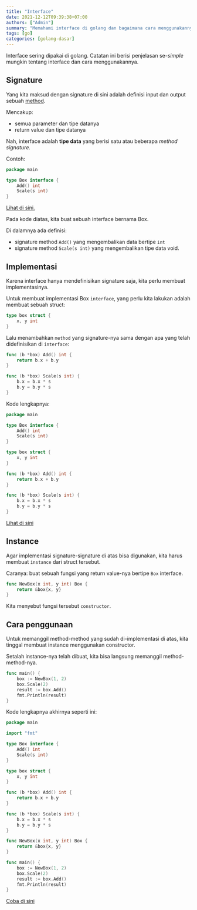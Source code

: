 ```yaml
---
title: "Interface"
date: 2021-12-12T09:39:38+07:00
authors: ["Admin"]
summary: "Memahami interface di golang dan bagaimana cara menggunakannya"
tags: [go]
categories: [golang-dasar]
---
```


Interface sering dipakai di golang. Catatan ini berisi penjelasan se-*simple* mungkin tentang interface dan cara menggunakannya.

## Signature

Yang kita maksud dengan signature di sini adalah definisi input dan output sebuah [method](https://blog.fastro.dev/posts/receiver/index.html#method).

Mencakup:
- semua parameter dan tipe datanya
- return value dan tipe datanya

Nah, interface adalah **tipe data** yang berisi satu atau beberapa *method signature.*

Contoh:
```go
package main

type Box interface {
	Add() int
	Scale(s int)
}
```
[Lihat di sini.](https://go.dev/play/p/hlZOyBr9rMm)

Pada kode diatas, kita buat sebuah interface bernama Box. 

Di dalamnya ada definisi: 
- signature method `Add()` yang mengembalikan data bertipe `int`
- signature method `Scale(s int)` yang mengembalikan tipe data void.

## Implementasi

Karena interface hanya mendefinisikan signature saja, kita perlu membuat implementasinya.

Untuk membuat implementasi Box `interface`, yang perlu kita lakukan adalah membuat sebuah struct:

```go
type box struct {
	x, y int
}
```

Lalu menambahkan `method` yang signature-nya sama dengan apa yang telah didefinisikan di `interface`:

```go
func (b *box) Add() int {
	return b.x + b.y
}

func (b *box) Scale(s int) {
	b.x = b.x * s
	b.y = b.y * s
}
```

Kode lengkapnya:

```go
package main

type Box interface {
	Add() int
	Scale(s int)
}

type box struct {
	x, y int
}

func (b *box) Add() int {
	return b.x + b.y
}

func (b *box) Scale(s int) {
	b.x = b.x * s
	b.y = b.y * s
}
```
[Lihat di sini](https://go.dev/play/p/-eeEFIzk4Xq)

## Instance

Agar implementasi signature-signature di atas bisa digunakan, kita harus membuat `instance` dari struct tersebut.

Caranya: buat sebuah fungsi yang return value-nya bertipe `Box` interface.

```go
func NewBox(x int, y int) Box {
	return &box{x, y}
}
```

Kita menyebut fungsi tersebut `constructor`.

## Cara penggunaan

Untuk memanggil method-method yang sudah di-implementasi di atas, kita tinggal membuat instance menggunakan constructor. 

Setalah instance-nya telah dibuat, kita bisa langsung memanggil method-method-nya.

```go
func main() {
	box := NewBox(1, 2)
	box.Scale(2)
	result := box.Add()
	fmt.Println(result)
}
```

Kode lengkapnya akhirnya seperti ini:
```go
package main

import "fmt"

type Box interface {
	Add() int
	Scale(s int)
}

type box struct {
	x, y int
}

func (b *box) Add() int {
	return b.x + b.y
}

func (b *box) Scale(s int) {
	b.x = b.x * s
	b.y = b.y * s
}

func NewBox(x int, y int) Box {
	return &box{x, y}
}

func main() {
	box := NewBox(1, 2)
	box.Scale(2)
	result := box.Add()
	fmt.Println(result)
}
```

[Coba di sini](https://go.dev/play/p/LV9g64joB7X)

